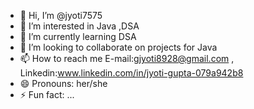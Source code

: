 - 👋 Hi, I’m @jyoti7575
- 👀 I’m interested in Java ,DSA
- 🌱 I’m currently learning DSA
- 💞️ I’m looking to collaborate on projects for Java
- 📫 How to reach me E-mail:gjyoti8928@gmail.com , Linkedin:www.linkedin.com/in/jyoti-gupta-079a942b8
- 😄 Pronouns: her/she
- ⚡ Fun fact: ...

<!---
jyoti7575/jyoti7575 is a ✨ special ✨ repository because its `README.md` (this file) appears on your GitHub profile.
You can click the Preview link to take a look at your changes.
--->
